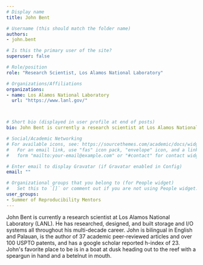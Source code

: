 ```yaml
---
# Display name
title: John Bent

# Username (this should match the folder name)
authors:
- john.bent

# Is this the primary user of the site?
superuser: false

# Role/position
role: "Research Scientist, Los Alamos National Laboratory"

# Organizations/Affiliations
organizations:
- name: Los Alamos National Laboratory
  url: "https://www.lanl.gov/"



# Short bio (displayed in user profile at end of posts)
bio: John Bent is currently a research scientist at Los Alamos National Laboratory (LANL). He has researched, designed, and built storage and I/O systems all throughout his multi-decade career.

# Social/Academic Networking
# For available icons, see: https://sourcethemes.com/academic/docs/widgets/#icons
#   For an email link, use "fas" icon pack, "envelope" icon, and a link in the
#   form "mailto:your-email@example.com" or "#contact" for contact widget.

# Enter email to display Gravatar (if Gravatar enabled in Config)
email: ""

# Organizational groups that you belong to (for People widget)
#   Set this to `[]` or comment out if you are not using People widget.  
user_groups:
- Summer of Reproducibility Mentors
---
```

John Bent is currently a research scientist at Los Alamos National Laboratory (LANL). He has researched, designed, and built storage and I/O systems all throughout his multi-decade career.  John is bilingual in English and Palauan, is the author of 37 academic peer-reviewed articles and over 100 USPTO patents, and has a google scholar reported h-index of 23.  John's favorite place to be is in a boat at dusk heading out to the reef with a speargun in hand and a betelnut in mouth.